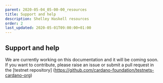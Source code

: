```yaml
---
parent: 2020-05-04_05-00-00_resources
title: Support and help
description: Shelley Haskell resources
order: 2
last_updated: 2020-05-01T09:00:00+01:00
---
```

## Support and help

We are currently working on this documentation and it will be coming soon. If you want to contribute, please raise an issue or submit a pull request in the [testnet repository] (https://github.com/cardano-foundation/testnets-cardano-org)


